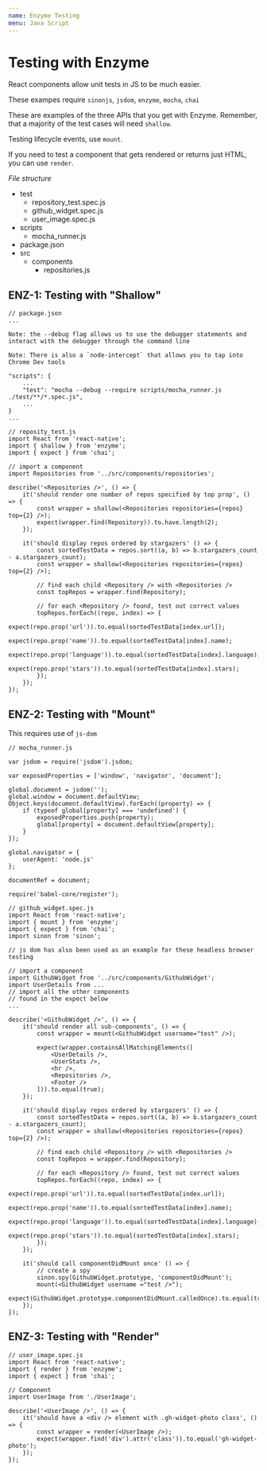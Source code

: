 ```yaml
---
name: Enzyme Testing
menu: Java Script 
---
```

# Testing with Enzyme

React components allow unit tests in JS to be much easier.

These exampes require `sinonjs`, `jsdom`, `enzyme`, `mocha`, `chai`

These are examples of the three APIs that you get with Enzyme. Remember, that a majority of the test cases will need `shallow`.

Testing lifecycle events, use `mount`.

If you need to test a component that gets rendered or returns just HTML, you can use `render`.

*File structure*

- test
	- repository_test.spec.js
	- github_widget.spec.js
	- user_image.spec.js
- scripts
	- mocha_runner.js
- package.json
- src
	- components
		- repositories.js

## ENZ-1: Testing with "Shallow"

```
// package.json
...

Note: the --debug flag allows us to use the debugger statements and interact with the debugger through the command line

Note: There is also a `node-intercept` that allows you to tap into Chrome Dev tools

"scripts": {
	...
	"test": "mocha --debug --require scripts/mocha_runner.js ./test/**/*.spec.js",
	...
}
...

```

```
// reposity_test.js
import React from 'react-native';
import { shallow } from 'enzyme';
import { expect } from 'chai';

// import a component
import Repositories from '../src/components/repositories';

describe('<Repositories />', () => {
	it('should render one number of repos specified by top prop', () => {
		const wrapper = shallow(<Repositories repositories={repos} top={2} />);
		expect(wrapper.find(Repository)).to.have.length(2);
	});

	it('should display repos ordered by stargazers' () => {
		const sortedTestData = repos.sort((a, b) => b.stargazers_count - a.stargazers_count);
		const wrapper = shallow(<Repositories repositories={repos} top={2} />);

		// find each child <Repository /> with <Repositories />
		const topRepos = wrapper.find(Repository);

		// for each <Repository /> found, test out correct values
		topRepos.forEach((repo, index) => {
			expect(repo.prop('url')).to.equal(sortedTestData[index.url]);
			expect(repo.prop('name')).to.equal(sortedTestData[index].name);
			expect(repo.prop('language')).to.equal(sortedTestData[index].language);
			expect(repo.prop('stars')).to.equal(sortedTestData[index].stars);
		});
	});
});
```

## ENZ-2: Testing with "Mount"

This requires use of `js-dom`

```
// mocha_runner.js

var jsdom = require('jsdom').jsdom;

var exposedProperties = ['window', 'navigator', 'document'];

global.document = jsdom('');
global.window = document.defaultView;
Object.keys(document.defaultView).forEach((property) => {
	if (typeof global[property] === 'undefined') {
		exposedProperties.push(property);
		global[property] = document.defaultView[property];
	}
});

global.navigator = {
	userAgent: 'node.js'
};

documentRef = document;

require('babel-core/register');
```

```
// github_widget.spec.js
import React from 'react-native';
import { mount } from 'enzyme';
import { expect } from 'chai';
import sinon from 'sinon';

// js dom has also been used as an example for these headless browser testing

// import a component
import GithubWidget from '../src/components/GithubWidget';
import UserDetails from ...
// import all the other components
// found in the expect below
...

describe('<GithubWidget />', () => {
	it('should render all sub-components', () => {
		const wrapper = mount(<GithubWidget username="test" />);
		
		expect(wrapper.containsAllMatchingElements([
			<UserDetails />,
			<UserStats />,
			<hr />,
			<Repositories />,
			<Footer />
		])).to.equal(true);
	});

	it('should display repos ordered by stargazers' () => {
		const sortedTestData = repos.sort((a, b) => b.stargazers_count - a.stargazers_count);
		const wrapper = shallow(<Repositories repositories={repos} top={2} />);

		// find each child <Repository /> with <Repositories />
		const topRepos = wrapper.find(Repository);

		// for each <Repository /> found, test out correct values
		topRepos.forEach((repo, index) => {
			expect(repo.prop('url')).to.equal(sortedTestData[index.url]);
			expect(repo.prop('name')).to.equal(sortedTestData[index].name);
			expect(repo.prop('language')).to.equal(sortedTestData[index].language);
			expect(repo.prop('stars')).to.equal(sortedTestData[index].stars);
		});
	});

	it('should call componentDidMount once' () => {
		// create a spy
		sinon.spy(GithubWidget.prototype, 'componentDidMount');
		mount(<GithubWidget username ="test />");
		expect(GithubWidget.prototype.componentDidMount.calledOnce).to.equal(true);
	});
});
```

## ENZ-3: Testing with "Render"

```
// user_image.spec.js
import React from 'react-native';
import { render } from 'enzyme';
import { expect } from 'chai';

// Component
import UserImage from './UserImage';

describe('<UserImage />', () => {
	it('should have a <div /> element with .gh-widget-photo class', () => {
		const wrapper = render(<UserImage />);
		expect(wrapper.find('div').attr('class')).to.equal('gh-widget-photo');
	});
});
```